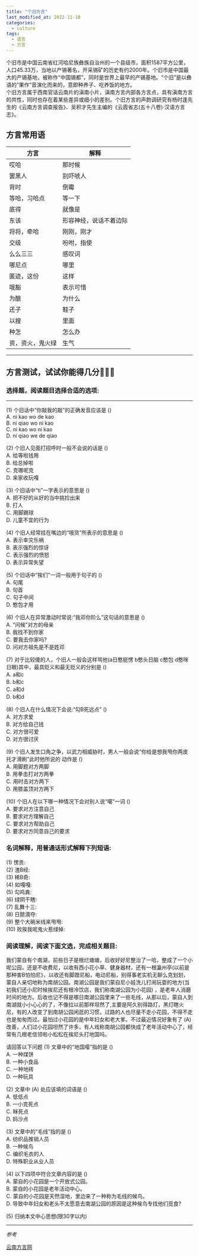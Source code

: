 ```yaml
---
title: "个旧方言"
last_modified_at: 2022-11-18
categories: 
  - culture
tags:
  - 语言
  - 方言
---
```


个旧市是中国云南省红河哈尼族彝族自治州的一个县级市。面积1587平方公里，人口45.33万，当地以产锡著名，开采锡矿的历史有约2000年。个旧市是中国最大的产锡基地，被称作“中国锡都”，同时是世界上最早的产锡基地。“个旧”是以彝语的“果作”音演化而来的，意即种养子、吃养饭的地方。  
个旧方言属于西南官话云南片的滇南小片，滇南方言内部各方言点，具有滇南方言的共性，同时也存在着某些差异或细小的差别。个旧方言的声韵调研究有杨时逢先生的《云南方言调查报告》、吴积才先生主编的《云霞省志(五十八卷)·汉语方言志》。

## 方言常用语

|方言|解释|
|--|--|
|哎哈|那时候|
|罢黑人|别吓唬人|
|背时|倒霉|
|等哈，习哈点|等一下|
|底得|就像是|
|东该|形容神经，说话不着边际|
|将将，牵哈|刚刚，刚才|
|交级|吩咐，指使|
|么么三三|感叹词|
|哪尼点|哪里|
|匿迹，这份|这样|
|哦豁|表示可惜|
|为酿|为什么|
|还子|鞋子|
|以搜|里面|
|种怎|怎么办|
|资，资火，鬼火绿|生气|

---
## 方言测试，试试你能得几分🤔🤔🤔

### 选择题，阅读题目选择合适的选项:
---
(1) 个旧话中“你敲我的敲”的正确发音应该是 ()  
A. ni kao wo de kao  
B. ni qiao wo ni kao  
C. ni kao wo ni kao  
D. ni qiao we de qiao  

(2) 个旧人见面打招呼时一般不会说的话是 ()  
A. 给等啦钱用  
B. 给总掉啦  
C. 克哪呢克  
D. 来家收玩嘎  

(3) 个旧话中“ti”一字表示的意思是 ()  
A. 把不好的从好的当中挑捡出来  
B. 打人  
C. 用脚踢球  
D. 儿童不宜的行为

(4) 个旧人经常挂在嘴边的“哦货”所表示的意思是 ()  
A. 表示幸灾乐祸  
B. 表示强烈的惊讶  
C. 表示强烈的愤怒  
D. 表示异常失望

(5) 个旧话中“挨们”一词一般用于句子的 ()  
A. 句尾  
B. 句首  
C. 句子中间  
D. 憨包才用

(6) 个旧人在异常激动时常说:“我邓你阶么”这句话的意思是 ()  
A. “问候”对方的母亲  
B. 我找不到你家  
C. 要我去你家吗?  
D. 问对方祖先是不是姓邓  

(7) 对于比较傻的人，个旧人一般会这样骂他(a日憨挺愣 b憨头日脑 c憨包 d憨咪日眼)其中，最具贬义和最无贬义的分别是 ()  
A. a和c  
B. b和c  
C. a和d  
D. b和d

(8) 个旧人在什么情况下会说:“勾B死远点” ()  
A. 对方求爱  
B. 对方给自己钱  
C. 对方很可爱  
D. 对方很讨厌

(9) 个旧人发生口角之争，以武力相威胁时，男人一般会说“你给是想我甩你两皮托才滑刷”此时他所说的
动作是 ()  
A. 用脚题对方两脚  
B. 用拳击打对方两拳  
C. 用时击对方两下  
D. 用膝盖顶对方两下

(10) 个旧人在以下哪一种情况下会对别人说“噶”一词 ()  
A. 要求对方注意自己  
B. 要求对方理解自己  
C. 要求对方帮助自己  
D. 要求对方同意自己的要求

### 名词解释，用普通话形式解释下列短语:

(1) 愣贡:  
(2) 渣B经:  
(3) 稀B奇:  
(4) 如嘎嘎:  
(5) 勾鸡粪:  
(6) 绿阴干瞎:  
(7) 乱舞十三:  
(8) 日脓滴夺:  
(9) 整个大碗米线来甩甩:  
(10) 败挨我呢鬼火惹绿掉:  

### 阅读理解，阅读下面文选，完成相关题目:

我们蒙自有个南湖，前些日子是根烂塘塘，后收好好尼整治了一哈，整成了一个小呢公园，还是不收费尼，以收有西小花小草、健身器材，还有一根瀛州亭(以前是那种害B怕怕尼》，以收还有脚蹬尼船，电动尼船，别得事老实机无聊么克划划，蒙自人亲切地称为南胡公园。南湖公园是我们蒙自尼小娃洗儿打闹玩耍的地方(当初我们还小尼时候挨尼还有根冷饮店，我们称南湖公园为小花园) ，是老年人消磨时间的地方。后收也记不得是哪日南湖公园里来了一些毛线，从那以后，蒙自人到南湖就小小心心的了，不像拉以前那样坦然了,主要是阿久别得路灯，黑灯瞎火尼，有的人改变了到南胡公园闲逛的习惯，过路的人也尽量不走小花园，不得不走也是匆匆而过。最怕过小花园的是中年妇女和老大爹。不过最近情况好象有了 (A) 改善，人们过小花园坦然了许多，有人戏称南胡公园都快成了老年活动中心了，经常有几根老信领啦小松松在挨尼头打地国吗。

请回答以下问题
(1) 文章中的“地国嘤”指的是 ()  
A. 一种煤饼  
B. 一种小食品  
C. 一种地砖  
D. 一种玩具

(2) 文章中 (A) 处应该填的词语是 ()  
A. 低低点  
B. 一小克死点  
C. 眯死点  
D. 妈沙点

(3) 文章中的“毛线”指的是 ()  
A. 纺织品推销人员  
B. 一种候鸟  
C. 编织毛衣的人  
D. 特殊职业从业人员

(4) 以下四项中符合文章内容的是 ()  
A. 蒙自的小花园是一个开放式公园。  
B. 蒙自的小花园是老年活动中心。  
C. 蒙自的小花园是天然湿地，里边来了一种称为毛线的候鸟。  
D. 导致中年妇女和老头不太愿意去南湖公园的原因是这种候鸟专找他们觅食?

(5) 归纳本文中心思想(限30字以内)

---

*参考*

[云南方言网](http://www.yunnan517.com/)
